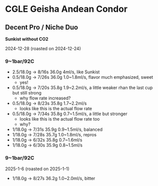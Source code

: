 # CGLE Geisha Andean Condor

## Decent Pro / Niche Duo

**Sunkist without CO2**

2024-12-28 (roasted on 2024-12-24)

### 9~1bar/92C

- 2.5/18.0g -> 8/16s 36.0g 4ml/s, like Sunkist
- 0.5/18.0g -> 7/26s 36.0g 1.0\~1.8ml/s, flavor much emphasized, sweet
  - yes!
- 0.5/18.0g -> 7/20s 35.8g 1.9\~2.2ml/s, a little weaker rhan the last cup but still strong
  - why flow rate increased?
- 0.5/18.0g -> 8/23s 35.8g 1.7\~2.2ml/s
  - looks like this is the actual flow rate
- 0.5/18.0g -> 7/34s 35.8g 0.7\~1.5ml/s, a little but stronger
  - looks like this is the actual flow rate too
  - why?
- 1/18.0g -> 7/31s 35.9g 0.9\~1.5ml/s, balanced
- 1/18.0g -> 7/28s 35.7g 1.0\~1.8ml/s, repros
- 1/18.0g -> 6/32s 35.8g 0.7\~1.6ml/s
- 1/18.0g -> 6/30s 35.9g 0.8\~1.5ml/s

### 9~1bar/92C

2025-1-6 (roasted on 2025-1-1)

- 1/18.0g -> 8/27s 36.2g 1.0\~2.0ml/s, bitter
